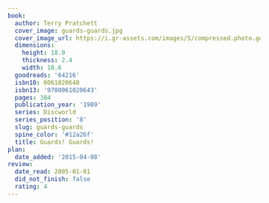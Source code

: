 ```yaml
---
book:
  author: Terry Pratchett
  cover_image: guards-guards.jpg
  cover_image_url: https://i.gr-assets.com/images/S/compressed.photo.goodreads.com/books/1431127356l/64216._SX98_.jpg
  dimensions:
    height: 18.0
    thickness: 2.4
    width: 10.6
  goodreads: '64216'
  isbn10: 0061020648
  isbn13: '9780061020643'
  pages: 384
  publication_year: '1989'
  series: Discworld
  series_position: '8'
  slug: guards-guards
  spine_color: '#12a26f'
  title: Guards! Guards!
plan:
  date_added: '2015-04-08'
review:
  date_read: 2005-01-01
  did_not_finish: false
  rating: 4
---
```

